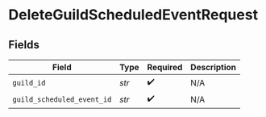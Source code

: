 # DeleteGuildScheduledEventRequest


## Fields

| Field                      | Type                       | Required                   | Description                |
| -------------------------- | -------------------------- | -------------------------- | -------------------------- |
| `guild_id`                 | *str*                      | :heavy_check_mark:         | N/A                        |
| `guild_scheduled_event_id` | *str*                      | :heavy_check_mark:         | N/A                        |